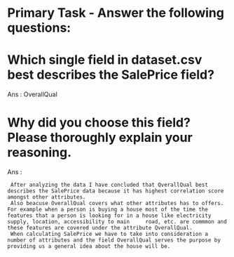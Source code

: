 # Primary Task - Answer the following questions:

# Which single field in dataset.csv best describes the SalePrice field?

Ans : OverallQual

# Why did you choose this field? Please thoroughly explain your reasoning.

Ans : 

     After analyzing the data I have concluded that QverallQual best describes the SalePrice data because it has highest correlation score amongst other attributes.
     Also beacuse OverallQual covers what other attributes has to offers. 
    For example when a person is buying a house most of the time the features that a person is looking for in a house like electricity supply, location, accessibility to main     road, etc. are commmon and these features are covered under the attribute QverallQual. 
     When calculating SalePrice we have to take into consideration a number of attributes and the field OverallQual serves the purpose by providing us a general idea about the house will be.
